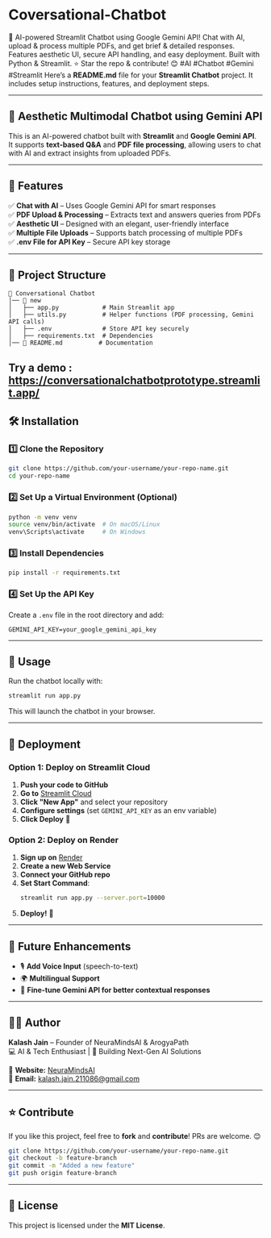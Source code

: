 # Coversational-Chatbot
🚀 AI-powered Streamlit Chatbot using Google Gemini API! Chat with AI, upload &amp; process multiple PDFs, and get brief &amp; detailed responses. Features aesthetic UI, secure API handling, and easy deployment. Built with Python &amp; Streamlit. ⭐ Star the repo &amp; contribute! 😊 #AI #Chatbot #Gemini #Streamlit
Here’s a **README.md** file for your **Streamlit Chatbot** project. It includes setup instructions, features, and deployment steps.  

---

## **📌 Aesthetic Multimodal Chatbot using Gemini API**
This is an AI-powered chatbot built with **Streamlit** and **Google Gemini API**. It supports **text-based Q&A** and **PDF file processing**, allowing users to chat with AI and extract insights from uploaded PDFs.

---

## **🚀 Features**
✅ **Chat with AI** – Uses Google Gemini API for smart responses  
✅ **PDF Upload & Processing** – Extracts text and answers queries from PDFs  
✅ **Aesthetic UI** – Designed with an elegant, user-friendly interface  
✅ **Multiple File Uploads** – Supports batch processing of multiple PDFs  
✅ **.env File for API Key** – Secure API key storage  

---

## **📂 Project Structure**
```
📁 Conversational Chatbot
│── 📂 new
│   ├── app.py            # Main Streamlit app
│   ├── utils.py          # Helper functions (PDF processing, Gemini API calls)
│   ├── .env              # Store API key securely
│   ├── requirements.txt  # Dependencies
│── 📄 README.md          # Documentation
```
Try a demo : https://conversationalchatbotprototype.streamlit.app/
---

## **🛠️ Installation**
### **1️⃣ Clone the Repository**
```sh
git clone https://github.com/your-username/your-repo-name.git
cd your-repo-name
```

### **2️⃣ Set Up a Virtual Environment (Optional)**
```sh
python -m venv venv
source venv/bin/activate  # On macOS/Linux
venv\Scripts\activate     # On Windows
```

### **3️⃣ Install Dependencies**
```sh
pip install -r requirements.txt
```

### **4️⃣ Set Up the API Key**
Create a `.env` file in the root directory and add:
```
GEMINI_API_KEY=your_google_gemini_api_key
```

---

## **🎯 Usage**
Run the chatbot locally with:
```sh
streamlit run app.py
```
This will launch the chatbot in your browser.

---

## **🚀 Deployment**
### **Option 1: Deploy on Streamlit Cloud**
1. **Push your code to GitHub**
2. **Go to** [Streamlit Cloud](https://share.streamlit.io/)
3. **Click "New App"** and select your repository
4. **Configure settings** (set `GEMINI_API_KEY` as an env variable)
5. **Click Deploy** 🚀

### **Option 2: Deploy on Render**
1. **Sign up on** [Render](https://render.com/)
2. **Create a new Web Service**
3. **Connect your GitHub repo**
4. **Set Start Command**:
   ```sh
   streamlit run app.py --server.port=10000
   ```
5. **Deploy!** 🚀

---

## **📝 Future Enhancements**
- 🎙️ **Add Voice Input** (speech-to-text)
- 🌍 **Multilingual Support**
- 🤖 **Fine-tune Gemini API for better contextual responses**

---

## **👨‍💻 Author**
**Kalash Jain** – Founder of NeuraMindsAI & ArogyaPath  
💻 AI & Tech Enthusiast | 🚀 Building Next-Gen AI Solutions  

🔗 **Website:** [NeuraMindsAI](https://neuramindsai.netlify.app)  
📧 **Email:** kalash.jain.211086@gmail.com 

---

## **⭐ Contribute**
If you like this project, feel free to **fork** and **contribute**! PRs are welcome. 😊

```sh
git clone https://github.com/your-username/your-repo-name.git
git checkout -b feature-branch
git commit -m "Added a new feature"
git push origin feature-branch
```

---

## **📜 License**
This project is licensed under the **MIT License**.  

